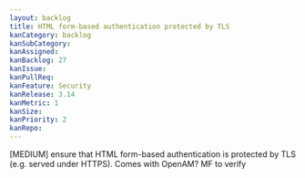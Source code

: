 ```yaml
---
layout: backlog
title: HTML form-based authentication protected by TLS
kanCategory: backlog
kanSubCategory:
kanAssigned:
kanBacklog: 27
kanIssue:
kanPullReq:
kanFeature: Security
kanRelease: 3.14
kanMetric: 1
kanSize:
kanPriority: 2
kanRepo: 
---
```

[MEDIUM] ensure that HTML form-based authentication is protected by TLS (e.g. served under HTTPS). Comes with OpenAM? MF to verify
